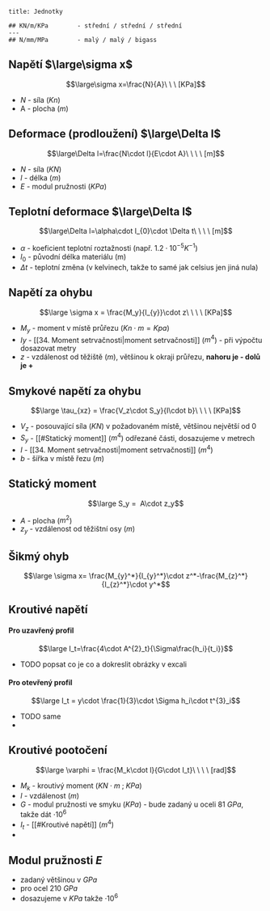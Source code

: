```ad-attention
title: Jednotky

## KN/m/KPa        - střední / střední / střední
---
## N/mm/MPa        - malý / malý / bigass
```
## Napětí $\large\sigma x$
$$\large\sigma x=\frac{N}{A}\ \ \ [KPa]$$
- $N$ - síla ($Kn$)
- A - plocha ($m$)

## Deformace (prodloužení) $\large\Delta l$
$$\large\Delta l=\frac{N\cdot l}{E\cdot A}\ \ \ \ [m]$$
- $N$ - síla ($KN$)
- $l$ - délka ($m$)
- $E$ - modul pružnosti ($KPa$)

## Teplotní deformace $\large\Delta l$
$$\large\Delta l=\alpha\cdot l_{0}\cdot \Delta t\ \ \ \ [m]$$
- $\alpha$ - koeficient teplotní roztažnosti (např. $1.2 \cdot 10^{-5}K^{-1}$)
- $l_0$ - původní délka materiálu (m)
- $\Delta t$ - teplotní změna (v kelvinech, takže to samé jak celsius jen jiná nula)

## Napětí za ohybu
$$\large \sigma x = \frac{M_y}{I_{y}}\cdot z\ \ \ \ [KPa]$$
- $M_y$ - moment v místě průřezu ($Kn\cdot m = Kpa$)
- $Iy$ - [[34. Moment setrvačnosti|moment setrvačnosti]] ($m^4$) - při výpočtu dosazovat metry
- $z$ - vzdálenost od těžiště ($m$), většinou k okraji průřezu, **nahoru je *-* dolů je +**

## Smykové napětí za ohybu
$$\large \tau_{xz} = \frac{V_z\cdot S_y}{I\cdot b}\ \ \ \ [KPa]$$
- $V_z$ - posouvající síla ($KN$) v požadovaném místě, většinou největší od 0
- $S_y$ - [[#Statický moment]]  ($m^4$) odřezané části, dosazujeme v metrech
- $I$ - [[34. Moment setrvačnosti|moment setrvačnosti]] ($m^4$)
- $b$ - šířka v místě řezu ($m$)

## Statický moment

$$\large S_y =  A\cdot z_y$$
- $A$ - plocha ($m^2$)
- $z_y$ - vzdálenost od těžištní osy ($m$)

## Šikmý ohyb
$$\large \sigma x= \frac{M_{y}^*}{I_{y}^*}\cdot z^*-\frac{M_{z}^*}{I_{z}^*}\cdot y^*$$

## Kroutivé napětí
#### Pro uzavřený profil
$$\large I_t=\frac{4\cdot A^{2}_t}{\Sigma\frac{h_i}{t_i}}$$
- TODO popsat co je co a dokreslit obrázky v excali

#### Pro otevřený profil
$$\large I_t = y\cdot \frac{1}{3}\cdot \Sigma h_i\cdot t^{3}_i$$
- TODO same
- 
## Kroutivé pootočení
$$\large \varphi = \frac{M_k\cdot l}{G\cdot I_t}\ \ \ \ [rad]$$
- $M_k$ - kroutivý moment ($KN\cdot m\; ; \; KPa)$
- $l$ - vzdálenost ($m$)
- $G$ - modul pružnosti ve smyku ($KPa$) - bude zadaný u oceli 81 $GPa$, takže dát $\cdot 10^6$
- $I_t$ - [[#Kroutivé napětí]] ($m^4$)
- 

## Modul pružnosti $E$
- zadaný většinou v $GPa$
- pro ocel $210\ GPa$
- dosazujeme v $KPa$ takže $\cdot 10^6$
